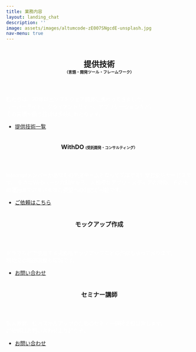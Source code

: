 ```yaml
---
title: 業務内容
layout: landing_chat
description: ''
image: assets/images/altumcode-zE007SNgcdE-unsplash.jpg
nav-menu: true
---
```

<style>
/*PC*/
@media all and (min-width: 1024px) { 
.br_sp {
    display: none;

}
.content_pc {
padding-right: 36%;
}
}
</style>
<!-- Main -->
<div id="main">


<!-- Two -->
<section id="two" class="spotlights">
<section>
    <a href="desc/spec.html" class="image">
        <img src="{% link assets/images/goran-ivos-T8LMIN09-mo-unsplash.jpg %}" alt="" data-position="center center" />
    </a>
    <div class="content">
        <div class="inner">
            <header class="major">
            <h2>提供技術<br class="br_sp"><span style="font-size: 0.5em;">（言語・開発ツール・フレームワーク）</span></h2>
            </header>
            <p style="color:#fff;">私たちは、20年以上ソフトウェア開発に携わってきました。<br>
サーバーサイド、クライアントサイド、アプリケーションなど、<br>その実績や扱う技術は多岐にわたります。<br>
    </p>
            <ul class="actions">
            <li><a href="desc/spec.html" class="button">提供技術一覧</a></li>
            </ul>
        </div>
    </div>
</section>
	<section>
		<a href="generic.html" class="image">
			<img src="{% link assets/images/goran-ivos-G_BCcijtpUY-unsplash.jpg %}" alt="" data-position="center center" />
		</a>
		<div class="content">
			<div class="inner">
				<header class="major">
					<h3>WithDO <span style="font-size: 0.6em;">(受託開発・コンサルティング）</span></h3>
				</header>
				<p style="color:#fff;" class="content_pc">Interruptメンバーがあなたの開発チームとなって活躍するIT業務受託サービスです。
                小さなWebページの制作から、大規模なアプリ・メディアの開発、その後の運用までさまざまなご要望への対応が可能です。</p>
				<ul class="actions">
					<li><a href="/desc/02_withdo.html" class="button">ご依頼はこちら</a></li>
				</ul>
			</div>
		</div>
	</section>
    <section>
        <a href="" class="image">
            <img src="{% link assets/images/omid-armin-Heuqy6uiT-0-unsplash.jpg %}" alt="" data-position="top center" />
        </a>
        <div class="content">
            <div class="inner">
                <header class="major">
                    <h3>モックアップ作成</h3>
                </header>
                <p style="color:#fff;">ドラマなどで使用する撮影用モックアップなどの作成も承っております。<br>
現地での細部調整も可能です。
</p>
                <ul class="actions">
                <li><a href="/#contact" class="button">お問い合わせ</a></li>
                </ul>
            </div>
        </div>
    </section>
	<section>
		<a href="generic.html" class="image">
			<img src="{% link assets/images/christina-wocintechchat-com-UTw3j_aoIKM-unsplash.jpg %}" alt="" data-position="25% 25%" />
		</a>
        <div class="content">
            <div class="inner">
                <header class="major">
                    <h3>セミナー講師</h3>
                </header>
                <p style="color:#fff;">新人教育、社内スキルアップのためのセミナー講師を担当致します。<br>
ご依頼はお問い合わせよりどうぞ。
</p>
                <ul class="actions">
                <li><a href="/#contact" class="button">お問い合わせ</a></li>
                </ul>
            </div>
        </div>
	</section>
</section>


</div>
